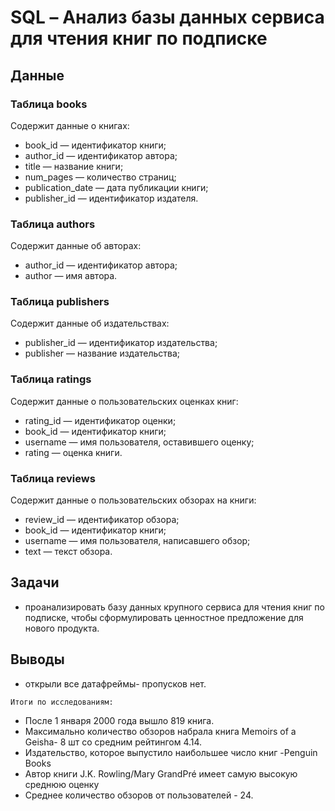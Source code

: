 # SQL – Анализ базы данных сервиса для чтения книг по подписке

## Данные
### Таблица books
Содержит данные о книгах:
- book_id — идентификатор книги;
- author_id — идентификатор автора;
- title — название книги;
- num_pages — количество страниц;
- publication_date — дата публикации книги;
- publisher_id — идентификатор издателя.
### Таблица authors
Содержит данные об авторах:
- author_id — идентификатор автора;
- author — имя автора.
### Таблица publishers
Содержит данные об издательствах:
- publisher_id — идентификатор издательства;
- publisher — название издательства;
### Таблица ratings
Содержит данные о пользовательских оценках книг:
- rating_id — идентификатор оценки;
- book_id — идентификатор книги;
- username — имя пользователя, оставившего оценку;
- rating — оценка книги.
### Таблица reviews
Содержит данные о пользовательских обзорах на книги:
- review_id — идентификатор обзора;
- book_id — идентификатор книги;
- username — имя пользователя, написавшего обзор;
- text — текст обзора.
## Задачи
- проанализировать базу данных крупного сервиса для чтения книг по подписке, чтобы сформулировать ценностное предложение для нового продукта.
## Выводы
- открыли все датафреймы- пропусков нет.

`Итоги по исследованиям:`
- После 1 января 2000 года вышло 819 книга.
- Максимально количество обзоров набрала книга Memoirs of a Geisha- 8 шт со средним рейтингом 4.14.
- Издательство, которое выпустило наибольшее число книг -Penguin Books
- Автор книги J.K. Rowling/Mary GrandPré	имеет самую высокую среднюю оценку
- Среднее количество обзоров от пользователей - 24.

